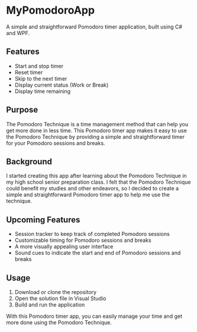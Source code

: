 # MyPomodoroApp

A simple and straightforward Pomodoro timer application, built using C# and WPF.


## Features

- Start and stop timer
- Reset timer
- Skip to the next timer
- Display current status (Work or Break)
- Display time remaining


## Purpose

The Pomodoro Technique is a time management method that can help you get more done in less time. This Pomodoro timer app makes it easy to use the Pomodoro Technique by providing a simple and straightforward timer for your Pomodoro sessions and breaks.


## Background

I started creating this app after learning about the Pomodoro Technique in my high school senior preparation class. I felt that the Pomodoro Technique could benefit my studies and other endeavors, so I decided to create a simple and straightforward Pomodoro timer app to help me use the technique.


## Upcoming Features

- Session tracker to keep track of completed Pomodoro sessions
- Customizable timing for Pomodoro sessions and breaks
- A more visually appealing user interface
- Sound cues to indicate the start and end of Pomodoro sessions and breaks


## Usage

1. Download or clone the repository
2. Open the solution file in Visual Studio
3. Build and run the application

With this Pomodoro timer app, you can easily manage your time and get more done using the Pomodoro Technique.
